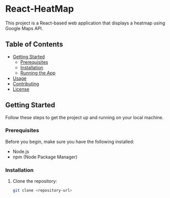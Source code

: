 # React-HeatMap

This project is a React-based web application that displays a heatmap using Google Maps API.

## Table of Contents

- [Getting Started](#getting-started)
  - [Prerequisites](#prerequisites)
  - [Installation](#installation)
  - [Running the App](#running-the-app)
- [Usage](#usage)
- [Contributing](#contributing)
- [License](#license)

## Getting Started

Follow these steps to get the project up and running on your local machine.

### Prerequisites

Before you begin, make sure you have the following installed:

- Node.js
- npm (Node Package Manager)

### Installation

1. Clone the repository:

   ```bash
   git clone <repository-url>
